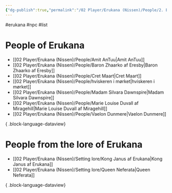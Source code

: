 ```yaml
---
{"dg-publish":true,"permalink":"/02 Player/Erukana (Nissen)/People/2. Erukana People List/"}
---
```


#erukana #npc #list 

# People of Erukana 
- [[02 Player/Erukana (Nissen)/People/Amit AnTuu\|Amit AnTuu]]
- [[02 Player/Erukana (Nissen)/People/Baron Zhaarko af Eresby\|Baron Zhaarko af Eresby]]
- [[02 Player/Erukana (Nissen)/People/Cret Maart\|Cret Maart]]
- [[02 Player/Erukana (Nissen)/People/hviskeren i mørket\|hviskeren i mørket]]
- [[02 Player/Erukana (Nissen)/People/Madam Silvara Dawnspire\|Madam Silvara Dawnspire]]
- [[02 Player/Erukana (Nissen)/People/Marie Louise Duvall af Miragehill\|Marie Louise Duvall af Miragehill]]
- [[02 Player/Erukana (Nissen)/People/Vaelon Dunmere\|Vaelon Dunmere]]

{ .block-language-dataview}

# People from the lore of Erukana 
- [[02 Player/Erukana (Nissen)/Setting lore/Kong Janus af Erukana\|Kong Janus af Erukana]]
- [[02 Player/Erukana (Nissen)/Setting lore/Queen Neferata\|Queen Neferata]]

{ .block-language-dataview}
